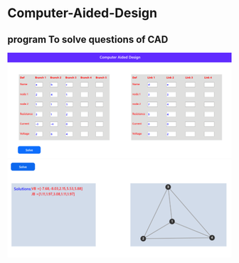 # Computer-Aided-Design
## program To solve questions of CAD
![ScreenShot](screenshots/pic1.PNG )
![ScreenShot](screenshots/pic2.PNG )
